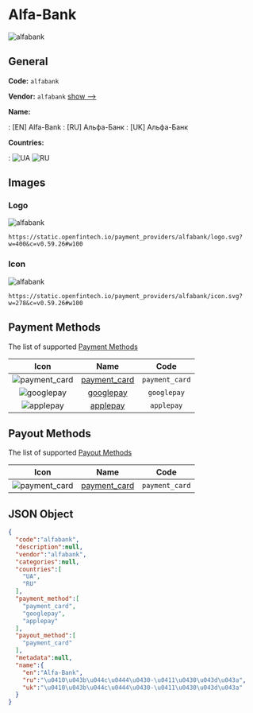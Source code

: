 
# Alfa-Bank 
![alfabank](https://static.openfintech.io/payment_providers/alfabank/logo.svg?w=400&c=v0.59.26#w100)  

## General 
 
**Code:** `alfabank` 
 
**Vendor:** `alfabank` [show -->](/vendors/alfabank/) 
 
**Name:** 
 
:	[EN] Alfa-Bank 
:	[RU] Альфа-Банк 
:	[UK] Альфа-Банк 
 
 
**Countries:** 
 
:	![UA](https://cdnjs.cloudflare.com/ajax/libs/flag-icon-css/3.3.0/flags/4x3/ua.svg#w24) 	![RU](https://cdnjs.cloudflare.com/ajax/libs/flag-icon-css/3.3.0/flags/4x3/ru.svg#w24)  

## Images 

### Logo 
 
![alfabank](https://static.openfintech.io/payment_providers/alfabank/logo.svg?w=400&c=v0.59.26#w100)  

```
https://static.openfintech.io/payment_providers/alfabank/logo.svg?w=400&c=v0.59.26#w100
```  

### Icon 
 
![alfabank](https://static.openfintech.io/payment_providers/alfabank/icon.svg?w=278&c=v0.59.26#w100)  

```
https://static.openfintech.io/payment_providers/alfabank/icon.svg?w=278&c=v0.59.26#w100
```  

## Payment Methods 
 
The list of supported [Payment Methods](/payment-methods/) 

|Icon|Name|Code| 
|:---:|:---:|:---:| 
|![payment_card](https://static.openfintech.io/payment_methods/payment_card/icon.svg?w=278&c=v0.59.26#w100) |[payment_card](/payment-methods/payment_card/)|`payment_card`| 
|![googlepay](https://static.openfintech.io/payment_methods/googlepay/icon.svg?w=278&c=v0.59.26#w100) |[googlepay](/payment-methods/googlepay/)|`googlepay`| 
|![applepay](https://static.openfintech.io/payment_methods/applepay/icon.svg?w=278&c=v0.59.26#w100) |[applepay](/payment-methods/applepay/)|`applepay`| 
 

## Payout Methods 
 
The list of supported [Payout Methods](/payout-methods/) 

|Icon|Name|Code| 
|:---:|:---:|:---:| 
|![payment_card](https://static.openfintech.io/payout_methods/payment_card/icon.svg?w=278&c=v0.59.26#w40) |[payment_card](payout-methodspayment_card/)|`payment_card`| 
 

## JSON Object 

```json
{
  "code":"alfabank",
  "description":null,
  "vendor":"alfabank",
  "categories":null,
  "countries":[
    "UA",
    "RU"
  ],
  "payment_method":[
    "payment_card",
    "googlepay",
    "applepay"
  ],
  "payout_method":[
    "payment_card"
  ],
  "metadata":null,
  "name":{
    "en":"Alfa-Bank",
    "ru":"\u0410\u043b\u044c\u0444\u0430-\u0411\u0430\u043d\u043a",
    "uk":"\u0410\u043b\u044c\u0444\u0430-\u0411\u0430\u043d\u043a"
  }
}
```  
